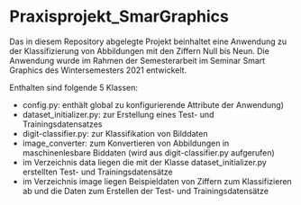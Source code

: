 # Praxisprojekt_SmarGraphics

Das in diesem Repository abgelegte Projekt beinhaltet eine Anwendung zu der Klassifizierung von Abbildungen mit den Ziffern Null bis Neun.
Die Anwendung wurde im Rahmen der Semesterarbeit im Seminar Smart Graphics des Wintersemesters 2021 entwickelt.

Enthalten sind folgende 5 Klassen:

- config.py: enthält global zu konfigurierende Attribute der Anwendung)
- dataset_initializer.py: zur Erstellung eines Test- und Trainingsdatensatzes
- digit-classifier.py: zur Klassifikation von Bilddaten
- image_converter: zum Konvertieren von Abbildungen in maschinenlesbare Biddaten (wird aus digit-classifier.py aufgerufen)	
- im Verzeichnis data liegen die mit der Klasse dataset_initializer.py erstellten Test- und Trainingsdatensätze 
- im Verzeichnis image liegen Beispieldaten von Ziffern zum Klassifizieren ab und die Daten zum Erstellen der Test- und Trainingsdatensätze 

